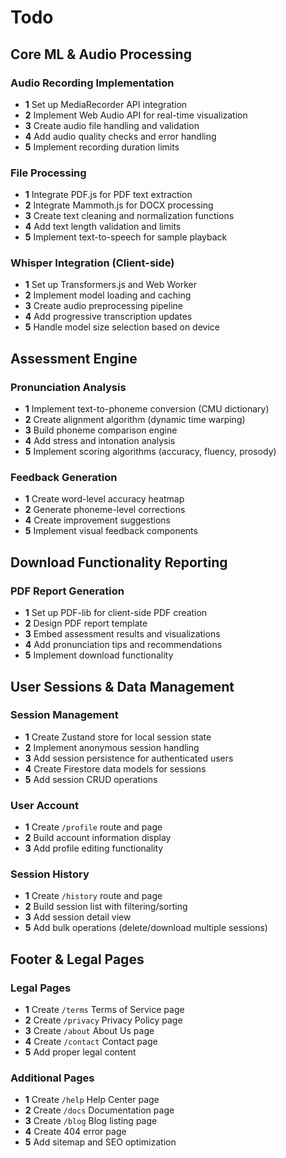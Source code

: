 # Todo

## Core ML & Audio Processing

### Audio Recording Implementation

- **1** Set up MediaRecorder API integration
- **2** Implement Web Audio API for real-time visualization
- **3** Create audio file handling and validation
- **4** Add audio quality checks and error handling
- **5** Implement recording duration limits

### File Processing

- **1** Integrate PDF.js for PDF text extraction
- **2** Integrate Mammoth.js for DOCX processing
- **3** Create text cleaning and normalization functions
- **4** Add text length validation and limits
- **5** Implement text-to-speech for sample playback

### Whisper Integration (Client-side)

- **1** Set up Transformers.js and Web Worker
- **2** Implement model loading and caching
- **3** Create audio preprocessing pipeline
- **4** Add progressive transcription updates
- **5** Handle model size selection based on device

## Assessment Engine

### Pronunciation Analysis

- **1** Implement text-to-phoneme conversion (CMU dictionary)
- **2** Create alignment algorithm (dynamic time warping)
- **3** Build phoneme comparison engine
- **4** Add stress and intonation analysis
- **5** Implement scoring algorithms (accuracy, fluency, prosody)

### Feedback Generation

- **1** Create word-level accuracy heatmap
- **2** Generate phoneme-level corrections
- **4** Create improvement suggestions
- **5** Implement visual feedback components

## Download Functionality Reporting

### PDF Report Generation

- **1** Set up PDF-lib for client-side PDF creation
- **2** Design PDF report template
- **3** Embed assessment results and visualizations
- **4** Add pronunciation tips and recommendations
- **5** Implement download functionality

## User Sessions & Data Management

### Session Management

- **1** Create Zustand store for local session state
- **2** Implement anonymous session handling
- **3** Add session persistence for authenticated users
- **4** Create Firestore data models for sessions
- **5** Add session CRUD operations

### User Account

- **1** Create `/profile` route and page
- **2** Build account information display
- **3** Add profile editing functionality

### Session History

- **1** Create `/history` route and page
- **2** Build session list with filtering/sorting
- **3** Add session detail view
- **5** Add bulk operations (delete/download multiple sessions)

## Footer & Legal Pages

### Legal Pages

- **1** Create `/terms` Terms of Service page
- **2** Create `/privacy` Privacy Policy page
- **3** Create `/about` About Us page
- **4** Create `/contact` Contact page
- **5** Add proper legal content

### Additional Pages

- **1** Create `/help` Help Center page
- **2** Create `/docs` Documentation page
- **3** Create `/blog` Blog listing page
- **4** Create 404 error page
- **5** Add sitemap and SEO optimization
